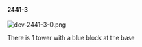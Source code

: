 #### 2441-3
![dev-2441-3-0.png](https://github.com/lil-lab/nlvr/raw/master/nlvr/dev/images/1/dev-2441-3-0.png "dev-2441-3-0.png")

There is 1 tower with a blue block at the base